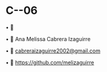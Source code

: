 # C--06

•	📸 

•	👩 Ana Melissa Cabrera Izaguirre

•	📧 cabreraizaguirre2002@gmail.com

•	🔗 https://github.com/melizaguirre


